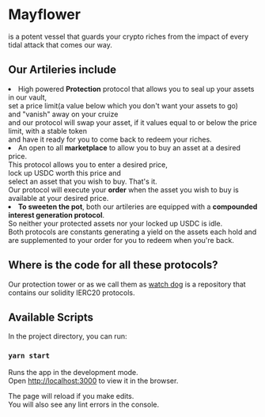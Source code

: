 # Mayflower
is a potent vessel that guards your crypto riches from the impact of every tidal attack that comes our way.

## Our Artileries include

<li> High powered <b>Protection</b> protocol that allows you to seal up your assets in our vault, <br>
set a price limit(a value below which you don't want your assets to go) <br>
and "vanish" away on your cruize <br>
and our protocol will swap your asset, if it values equal to or below the price limit, with a stable token <br>
and have it ready for you to come back to redeem your riches.

<br>
<li> An open to all <b>marketplace</b> to allow you to buy an asset at a desired price. <br>
This protocol allows you to enter a desired price, <br> lock up USDC worth this price and <br>select an asset that you wish to buy. That's it. <br> Our protocol will execute your <b>order</b> when the asset you wish to buy is available at your desired price.

<br>

<li> <b>To sweeten the pot</b>, both our artileries are equipped with a <b>compounded interest generation protocol</b>. <br> So neither your protected assets nor your locked up USDC is idle. <br>Both protocols are constants generating a yield on the assets each hold and are supplemented to your order for you to redeem when you're back.

<br>

## Where is the code for all these protocols?
Our protection tower or as we call them as [watch dog](https://github.com/CruizeFinance/watch_dog) is a repository that contains our solidity IERC20 protocols.


## Available Scripts

In the project directory, you can run:

### `yarn start`

Runs the app in the development mode.\
Open [http://localhost:3000](http://localhost:3000) to view it in the browser.

The page will reload if you make edits.\
You will also see any lint errors in the console.
